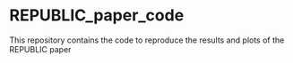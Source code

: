 # REPUBLIC_paper_code

This repository contains the code to reproduce the results and plots of the REPUBLIC paper
